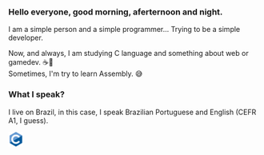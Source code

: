 
### Hello everyone, good morning, aferternoon and night.
I am a simple person and a simple programmer... Trying to be a simple developer.

Now, and always, I am studying C language and something about web or gamedev. ☕🦆  
Sometimes, I'm try to learn Assembly. 😅

### What I speak?
I live on Brazil, in this case, I speak Brazilian Portuguese and English (CEFR A1, I guess).

<div align="left">
  <img src="https://github.com/devicons/devicon/blob/master/icons/c/c-original.svg" width="30" alt="C Programming Language"/>
  <!-- <img src="https://github.com/devicons/devicon/blob/master/icons/csharp/csharp-original.svg" width="30" alt="C# Language"/> -->
<div>
